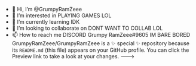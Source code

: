 - 👋 Hi, I’m @GrumpyRamZeee
- 👀 I’m interested in PLAYING GAMES LOL
- 🌱 I’m currently learning IDK
- 💞️ I’m looking to collaborate on DONT WANT TO COLLAB LOL
- 📫 How to reach me DISCORD
Grumpy RamZeee#9605
IM BARE BORED
GrumpyRamZeee/GrumpyRamZeee is a ✨ special ✨ repository because its `README.md` (this file) appears on your GitHub profile.
You can click the Preview link to take a look at your changes.
--->
